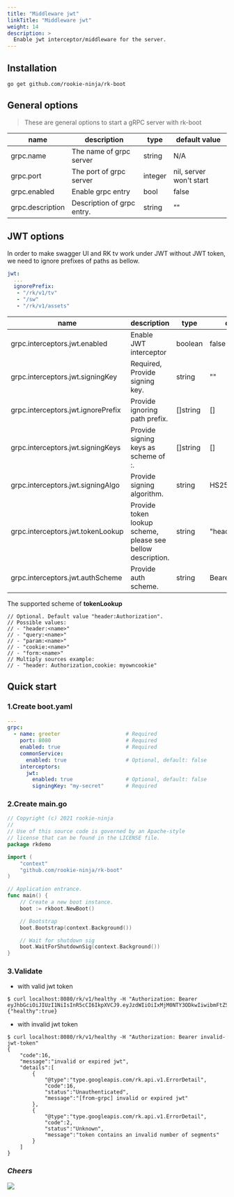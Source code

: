 ```yaml
---
title: "Middleware jwt"
linkTitle: "Middleware jwt"
weight: 14
description: >
  Enable jwt interceptor/middleware for the server.
---
```


## Installation
```shell script
go get github.com/rookie-ninja/rk-boot
```

## General options
> These are general options to start a gRPC server with rk-boot

| name | description | type | default value |
| ------ | ------ | ------ | ------ |
| grpc.name | The name of grpc server | string | N/A |
| grpc.port | The port of grpc server | integer | nil, server won't start |
| grpc.enabled | Enable grpc entry | bool | false |
| grpc.description | Description of grpc entry. | string | "" |

## JWT options
In order to make swagger UI and RK tv work under JWT without JWT token, we need to ignore prefixes of paths as bellow.

```yaml
jwt:
  ...
  ignorePrefix:
   - "/rk/v1/tv"
   - "/sw"
   - "/rk/v1/assets"
```

| name | description | type | default value |
| ------ | ------ | ------ | ------ |
| grpc.interceptors.jwt.enabled | Enable JWT interceptor | boolean | false |
| grpc.interceptors.jwt.signingKey | Required, Provide signing key. | string | "" |
| grpc.interceptors.jwt.ignorePrefix | Provide ignoring path prefix. | []string | [] |
| grpc.interceptors.jwt.signingKeys | Provide signing keys as scheme of <key>:<value>. | []string | [] |
| grpc.interceptors.jwt.signingAlgo | Provide signing algorithm. | string | HS256 |
| grpc.interceptors.jwt.tokenLookup | Provide token lookup scheme, please see bellow description. | string | "header:Authorization" |
| grpc.interceptors.jwt.authScheme | Provide auth scheme. | string | Bearer |

The supported scheme of **tokenLookup** 

```
// Optional. Default value "header:Authorization".
// Possible values:
// - "header:<name>"
// - "query:<name>"
// - "param:<name>"
// - "cookie:<name>"
// - "form:<name>"
// Multiply sources example:
// - "header: Authorization,cookie: myowncookie"
```

## Quick start
### 1.Create boot.yaml
```yaml
---
grpc:
  - name: greeter                     # Required
    port: 8080                        # Required
    enabled: true                     # Required
    commonService:
      enabled: true                   # Optional, default: false
    interceptors:
      jwt:
        enabled: true                 # Optional, default: false
        signingKey: "my-secret"       # Required
```

### 2.Create main.go
```go
// Copyright (c) 2021 rookie-ninja
//
// Use of this source code is governed by an Apache-style
// license that can be found in the LICENSE file.
package rkdemo

import (
	"context"
	"github.com/rookie-ninja/rk-boot"
)

// Application entrance.
func main() {
	// Create a new boot instance.
	boot := rkboot.NewBoot()

	// Bootstrap
	boot.Bootstrap(context.Background())

	// Wait for shutdown sig
	boot.WaitForShutdownSig(context.Background())
}
```

### 3.Validate
- with valid jwt token

```shell script
$ curl localhost:8080/rk/v1/healthy -H "Authorization: Bearer eyJhbGciOiJIUzI1NiIsInR5cCI6IkpXVCJ9.eyJzdWIiOiIxMjM0NTY3ODkwIiwibmFtZSI6IkpvaG4gRG9lIiwiaWF0IjoxNTE2MjM5MDIyfQ.EpM5XBzTJZ4J8AfoJEcJrjth8pfH28LWdjLo90sYb9g"
{"healthy":true}
```

- with invalid jwt token
```shell script
$ curl localhost:8080/rk/v1/healthy -H "Authorization: Bearer invalid-jwt-token"
{
    "code":16,
    "message":"invalid or expired jwt",
    "details":[
        {
            "@type":"type.googleapis.com/rk.api.v1.ErrorDetail",
            "code":16,
            "status":"Unauthenticated",
            "message":"[from-grpc] invalid or expired jwt"
        },
        {
            "@type":"type.googleapis.com/rk.api.v1.ErrorDetail",
            "code":2,
            "status":"Unknown",
            "message":"token contains an invalid number of segments"
        }
    ]
}
```

### _**Cheers**_
![](/bootstrapper/user-guide/cheers.png)